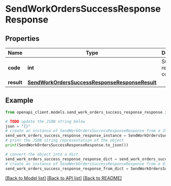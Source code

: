 # SendWorkOrdersSuccessResponseResponse


## Properties

Name | Type | Description | Notes
------------ | ------------- | ------------- | -------------
**code** | **int** | Successful response code. | 
**result** | [**SendWorkOrdersSuccessResponseResponseResult**](SendWorkOrdersSuccessResponseResponseResult.md) |  | 

## Example

```python
from openapi_client.models.send_work_orders_success_response_response import SendWorkOrdersSuccessResponseResponse

# TODO update the JSON string below
json = "{}"
# create an instance of SendWorkOrdersSuccessResponseResponse from a JSON string
send_work_orders_success_response_response_instance = SendWorkOrdersSuccessResponseResponse.from_json(json)
# print the JSON string representation of the object
print(SendWorkOrdersSuccessResponseResponse.to_json())

# convert the object into a dict
send_work_orders_success_response_response_dict = send_work_orders_success_response_response_instance.to_dict()
# create an instance of SendWorkOrdersSuccessResponseResponse from a dict
send_work_orders_success_response_response_from_dict = SendWorkOrdersSuccessResponseResponse.from_dict(send_work_orders_success_response_response_dict)
```
[[Back to Model list]](../README.md#documentation-for-models) [[Back to API list]](../README.md#documentation-for-api-endpoints) [[Back to README]](../README.md)


